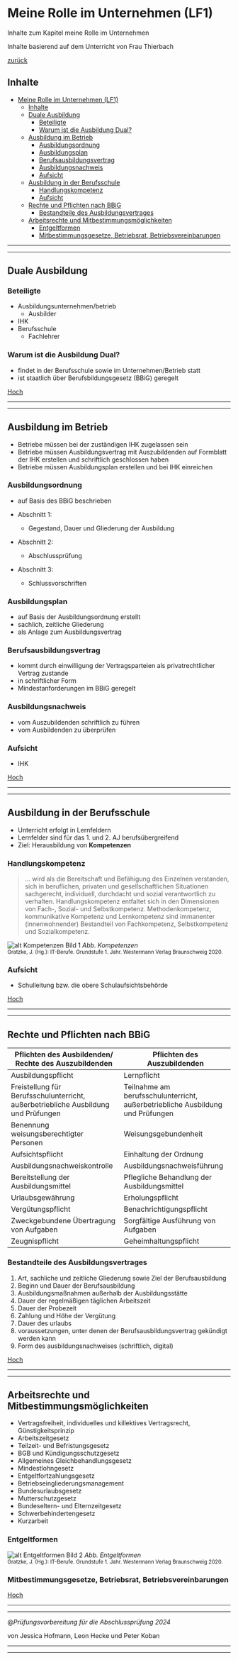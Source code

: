 # Meine Rolle im Unternehmen (LF1)

Inhalte zum Kapitel meine Rolle im Unternehmen

Inhalte basierend auf dem Unterricht von Frau Thierbach

[zurück](/LF01/lf1.md)

## Inhalte

- [Meine Rolle im Unternehmen (LF1)](#meine-rolle-im-unternehmen-lf1)
  - [Inhalte](#inhalte)
  - [Duale Ausbildung](#duale-ausbildung)
    - [Beteiligte](#beteiligte)
    - [Warum ist die Ausbildung Dual?](#warum-ist-die-ausbildung-dual)
  - [Ausbildung im Betrieb](#ausbildung-im-betrieb)
    - [Ausbildungsordnung](#ausbildungsordnung)
    - [Ausbildungsplan](#ausbildungsplan)
    - [Berufsausbildungsvertrag](#berufsausbildungsvertrag)
    - [Ausbildungsnachweis](#ausbildungsnachweis)
    - [Aufsicht](#aufsicht)
  - [Ausbildung in der Berufsschule](#ausbildung-in-der-berufsschule)
    - [Handlungskompetenz](#handlungskompetenz)
    - [Aufsicht](#aufsicht-1)
  - [Rechte und Pflichten nach BBiG](#rechte-und-pflichten-nach-bbig)
    - [Bestandteile des Ausbildungsvertrages](#bestandteile-des-ausbildungsvertrages)
  - [Arbeitsrechte und Mitbestimmungsmöglichkeiten](#arbeitsrechte-und-mitbestimmungsmöglichkeiten)
    - [Entgeltformen](#entgeltformen)
    - [Mitbestimmungsgesetze, Betriebsrat, Betriebsvereinbarungen](#mitbestimmungsgesetze-betriebsrat-betriebsvereinbarungen)

---
---

## Duale Ausbildung

### Beteiligte

- Ausbildungsunternehmen/betrieb
  - Ausbilder
- IHK
- Berufsschule
  - Fachlehrer

### Warum ist die Ausbildung Dual?

- findet in der Berufsschule sowie im Unternehmen/Betrieb statt
- ist staatlich über Berufsbildungsgesetz (BBiG) geregelt

[Hoch](#meine-rolle-im-unternehmen-lf1)

---
---

## Ausbildung im Betrieb

- Betriebe müssen bei der zuständigen IHK zugelassen sein
- Betriebe müssen Ausbildungsvertrag mit Auszubildenden auf Formblatt der IHK erstellen und schriftlich geschlossen haben
- Betriebe müssen Ausbildungsplan erstellen und bei IHK einreichen

### Ausbildungsordnung

- auf Basis des BBiG beschrieben

- Abschnitt 1:
  - Gegestand, Dauer und Gliederung der Ausbildung
- Abschnitt 2:
  - Abschlussprüfung
- Abschnitt 3:
  - Schlussvorschriften

### Ausbildungsplan

- auf Basis der Ausbildungsordnung erstellt
- sachlich, zeitliche Gliederung
- als Anlage zum Ausbildungsvertrag

### Berufsausbildungsvertrag

- kommt durch einwilligung der Vertragsparteien als privatrechtlicher Vertrag zustande
- in schriftlicher Form
- Mindestanforderungen im BBiG geregelt

### Ausbildungsnachweis

- vom Auszubildenden schriftlich zu führen
- vom Ausbildenden zu überprüfen

### Aufsicht

- IHK 

[Hoch](#meine-rolle-im-unternehmen-lf1)

---
---

## Ausbildung in der Berufsschule

- Unterricht erfolgt in Lernfeldern
- Lernfelder sind für das 1. und 2. AJ berufsübergreifend
- Ziel: Herausbildung von **Kompetenzen**

### Handlungskompetenz

> ... wird als die Bereitschaft und Befähigung des Einzelnen verstanden, sich in beruflichen, privaten und gesellschaftlichen Situationen sachgerecht, individuell, durchdacht und sozial verantwortlich zu verhalten. Handlungskompetenz entfaltet sich in den Dimensionen von Fach-, Sozial- und Selbstkompetenz. Methodenkompetenz, kommunikative Kompetenz und Lernkompetenz sind immanenter (innenwohnender) Bestandteil von Fachkompetenz, Selbstkompetenz und Sozialkompetenz.

![alt Kompetenzen Bild 1](/LF01/images/kompetenzen.png)
*Abb. Kompetenzen* <br>
<sub>Gratzke, J. (Hg.): IT-Berufe. Grundstufe 1. Jahr. Westermann Verlag Braunschweig 2020. </sub>

### Aufsicht

- Schulleitung bzw. die obere Schulaufsichtsbehörde

[Hoch](#meine-rolle-im-unternehmen-lf1)

---
---

## Rechte und Pflichten nach BBiG

| Pflichten des Ausbildenden/ Rechte des Auszubildenden | Pflichten des Auszubildenden |
| --- | --- |
| Ausbildungspflicht | Lernpflicht |
| Freistellung für Berufsschulunterricht, außerbetriebliche Ausbildung und Prüfungen | Teilnahme am berufsschulunterricht, außerbetriebliche Ausbildung und Prüfungen |
| Benennung weisungsberechtigter Personen | Weisungsgebundenheit |
| Aufsichtspflicht | Einhaltung der Ordnung |
| Ausbildungsnachweiskontrolle | Ausbildungsnachweisführung |
| Bereitstellung der Ausbildungsmittel | Pflegliche Behandlung der Ausbildungsmittel |
| Urlaubsgewährung | Erholungspflicht |
| Vergütungspflicht | Benachrichtigungspflicht |
| Zweckgebundene Übertragung von Aufgaben | Sorgfältige Ausführung von Aufgaben |
| Zeugnispflicht | Geheimhaltungspflicht |


### Bestandteile des Ausbildungsvertrages

1. Art, sachliche und zeitliche Gliederung sowie Ziel der Berufsausbildung
2. Beginn und Dauer der Berufsausbildung
3. Ausbildungsmaßnahmen außerhalb der Ausbildungsstätte
4. Dauer der regelmäßigen täglichen Arbeitszeit
5. Dauer der Probezeit
6. Zahlung und Höhe der Vergütung
7. Dauer des urlaubs
8. voraussetzungen, unter denen der Berufsausbildungsvertrag gekündigt werden kann
9. Form des ausbildungsnachweises (schriftlich, digital)

[Hoch](#meine-rolle-im-unternehmen-lf1)

---
---

## Arbeitsrechte und Mitbestimmungsmöglichkeiten

+ Vertragsfreiheit, individuelles und killektives Vertragsrecht, Günstigkeitsprinzip
+ Arbeitszeitgesetz
+ Teilzeit- und Befristungsgesetz
+ BGB und Kündigungsschutzgesetz
+ Allgemeines Gleichbehandlungsgesetz
+ Mindestlohngesetz
+ Entgeltfortzahlungsgesetz
+ Betriebseingliederungsmanagement
+ Bundesurlaubsgesetz
+ Mutterschutzgesetz
+ Bundeseltern- und Elternzeitgesetz
+ Schwerbehindertengesetz
+ Kurzarbeit

### Entgeltformen

![alt Entgeltformen Bild 2](/LF01/images/entgeltformen.png)
*Abb. Entgeltformen* <br>
<sub>Gratzke, J. (Hg.): IT-Berufe. Grundstufe 1. Jahr. Westermann Verlag Braunschweig 2020. </sub>

### Mitbestimmungsgesetze, Betriebsrat, Betriebsvereinbarungen
[Hoch](#meine-rolle-im-unternehmen-lf1)

---
---

@_Prüfungsvorbereitung für die Abschlussprüfung 2024_

von Jessica Hofmann, Leon Hecke und Peter Koban

---
---

